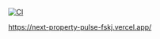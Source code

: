 [![CI](https://github.com/JedrzejTymiec/Next_PropertyPulse/actions/workflows/ci.yml/badge.svg)](https://github.com/JedrzejTymiec/Next_PropertyPulse/actions/workflows/ci.yml)

https://next-property-pulse-fskj.vercel.app/
